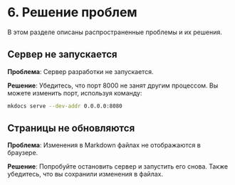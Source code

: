 # 6. Решение проблем

В этом разделе описаны распространенные проблемы и их решения.

## Сервер не запускается

**Проблема**: Сервер разработки не запускается.

**Решение**: Убедитесь, что порт 8000 не занят другим процессом. Вы можете изменить порт, используя команду:

```bash
mkdocs serve --dev-addr 0.0.0.0:8080
```

## Страницы не обновляются

**Проблема**: Изменения в Markdown файлах не отображаются в браузере.

**Решение**: Попробуйте остановить сервер и запустить его снова. Также убедитесь, что вы сохранили изменения в файлах.

